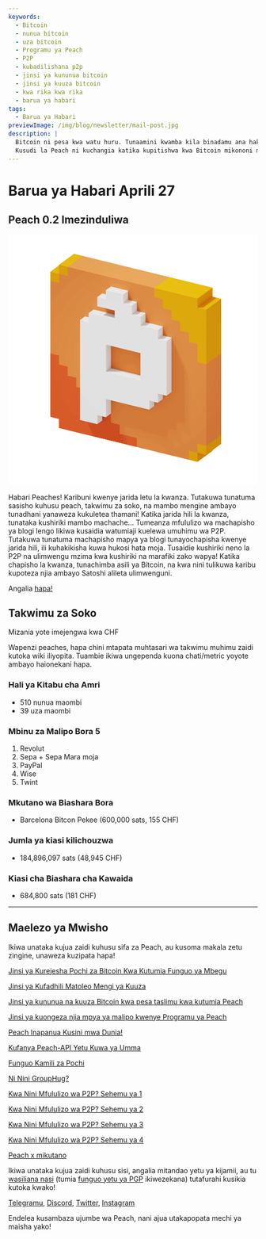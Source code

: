 ```yaml
---
keywords:
  - Bitcoin
  - nunua bitcoin
  - uza bitcoin
  - Programu ya Peach
  - P2P
  - kubadilishana p2p
  - jinsi ya kununua bitcoin
  - jinsi ya kuuza bitcoin
  - kwa rika kwa rika
  - barua ya habari
tags:
  - Barua ya Habari
previewImage: /img/blog/newsletter/mail-post.jpg
description: |
  Bitcoin ni pesa kwa watu huru. Tunaamini kwamba kila binadamu ana haki ya kuchagua pesa anazotumia kuhifadhi utajiri wake, matokeo ya kazi yake, muda na nguvu zake.
  Kusudi la Peach ni kuchangia katika kupitishwa kwa Bitcoin mikononi mwa watu.
---
```


# Barua ya Habari Aprili 27

## Peach 0.2 Imezinduliwa

![gif ya peachy peach bitcoin](/img/blog/newsletter/gif-peach.gif)

Habari Peaches!
Karibuni kwenye jarida letu la kwanza. Tutakuwa tunatuma sasisho kuhusu peach, takwimu za soko, na mambo mengine ambayo tunadhani yanaweza kukuletea thamani!
Katika jarida hili la kwanza, tunataka kushiriki mambo machache...
Tumeanza mfululizo wa machapisho ya blogi lengo likiwa kusaidia watumiaji kuelewa umuhimu wa P2P. Tutakuwa tunatuma machapisho mapya ya blogi tunayochapisha kwenye jarida hili, ili kuhakikisha kuwa hukosi hata moja.
Tusaidie kushiriki neno la P2P na ulimwengu mzima kwa kushiriki na marafiki zako wapya!
Katika chapisho la kwanza, tunachimba asili ya Bitcoin, na kwa nini tulikuwa karibu kupoteza njia ambayo Satoshi alileta ulimwenguni.

Angalia [hapa!](https://peachbitcoin.com/blog/why-p2p-chapter-1/)

## Takwimu za Soko

Mizania yote imejengwa kwa CHF

Wapenzi peaches, hapa chini mtapata muhtasari wa takwimu muhimu zaidi kutoka wiki iliyopita. Tuambie ikiwa ungependa kuona chati/metric yoyote ambayo haionekani hapa.

### Hali ya Kitabu cha Amri

- 510 nunua maombi
- 39 uza maombi

### Mbinu za Malipo Bora 5

1. Revolut
2. Sepa + Sepa Mara moja
3. PayPal
4. Wise
5. Twint

### Mkutano wa Biashara Bora

- Barcelona Bitcon Pekee (600,000 sats, 155 CHF)

### Jumla ya kiasi kilichouzwa

- 184,896,097 sats (48,945 CHF)

### Kiasi cha Biashara cha Kawaida

- 684,800 sats (181 CHF)

---

## Maelezo ya Mwisho

Ikiwa unataka kujua zaidi kuhusu sifa za Peach, au kusoma makala zetu zingine, unaweza kuzipata hapa!

[Jinsi ya Kurejesha Pochi za Bitcoin Kwa Kutumia Funguo ya Mbegu](https://peachbitcoin.com/sw/blog/how-to-restore-peach-wallet/)

[Jinsi ya Kufadhili Matoleo Mengi ya Kuuza](https://peachbitcoin.com/sw/blog/funding-multiple-sell-offers/)

[Jinsi ya kununua na kuuza Bitcoin kwa pesa taslimu kwa kutumia Peach](https://peachbitcoin.com/sw/blog/how-to-buy-and-sell-bitcoin-with-cash-using-peach/)

[Jinsi ya kuongeza njia mpya ya malipo kwenye Programu ya Peach](https://peachbitcoin.com/sw/blog/how-to-add-a-payment-method/)

[Peach Inapanua Kusini mwa Dunia!](https://peachbitcoin.com/sw/blog/peach-expands-to-the-global-south/)

[Kufanya Peach-API Yetu Kuwa ya Umma](https://peachbitcoin.com/sw/blog/making-our-peach-api-public/)

[Funguo Kamili za Pochi](https://peachbitcoin.com/sw/blog/full-wallet-functionality/)

[Ni Nini GroupHug?](https://peachbitcoin.com/sw/blog/group-hug/)

[Kwa Nini Mfululizo wa P2P? Sehemu ya 1](https://peachbitcoin.com/sw/blog/why-p2p-chapter-1/)

[Kwa Nini Mfululizo wa P2P? Sehemu ya 2](https://peachbitcoin.com/sw/blog/why-p2p-chapter-2/)

[Kwa Nini Mfululizo wa P2P? Sehemu ya 3](https://peachbitcoin.com/sw/blog/why-p2p-chapter-3-circular-economies/)

[Kwa Nini Mfululizo wa P2P? Sehemu ya 4](https://peachbitcoin.com/sw/blog/why-p2p-chapter-4-chains-of-trust/)

[Peach x mikutano](https://peachbitcoin.com/sw/blog/peach-for-meetups/)

Ikiwa unataka kujua zaidi kuhusu sisi, angalia mitandao yetu ya kijamii, au tu [wasiliana nasi](mailto:hello@peachbitcoin.com) (tumia [funguo yetu ya PGP](https://keys.openpgp.org/vks/v1/by-fingerprint/48339A19645E2E53488E0E5479E1B270FACD1BD2) ikiwezekana) tutafurahi kusikia kutoka kwako!

[Telegramu](https://t.me/peachtopeach), [Discord](https://discord.gg/ypeHz3SW54), [Twitter](https://twitter.com/peachbitcoin), [Instagram](https://instagram.com/peachbitcoin)

Endelea kusambaza ujumbe wa Peach, nani ajua utakapopata mechi ya maisha yako!
